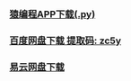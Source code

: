 ### [猿编程APP下载(.py)][YBCAPPD]
### [百度网盘下载 提取码: zc5y][bdndd]
### [易云网盘下载][yy]

[YBCAPPD]:https://github.com/QYF-RYCBStudio/ybc/blob/main/ybc%E5%AE%A2%E6%88%B7%E7%AB%AF%E4%B8%8B%E8%BD%BD.py
[bdndd]:https://pan.baidu.com/s/1hNRCRL4Wr_85AGBGBHSvYw
[yy]:https://share.asytech.cn/s/Zx26QmfZBPKE6eM
